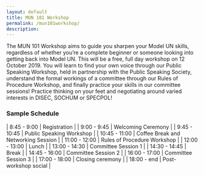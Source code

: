 ```yaml
---
layout: default
title: MUN 101 Workshop
permalink: /mun101workshop/
description:
---
```


<!--Click <a href="https://forms.gle/YqfroR7i3b1ie5t16">here</a> to sign up for the first ever MUN 101 Workshop on 12 October 2019!-->

The MUN 101 Workshop aims to guide you sharpen your Model UN skills, regardless of whether you’re a complete beginner or someone looking into getting back into Model UN. This will be a free, full day workshop on 12 October 2019. You will learn to find your own voice through our Public Speaking Workshop, held in partnership with the Public Speaking Society, understand the formal workings of a committee through our Rules of Procedure Workshop, and finally practice your skills in our committee sessions! Practice thinking on your feet and negotiating around varied interests in DISEC, SOCHUM or SPECPOL!

### Sample Schedule

| 8:45 - 9:00 | Registration |
| 9:00 - 9:45 | Welcoming Ceremony |
| 9:45 - 10:45 | Public Speaking Workshop |
| 10:45 - 11:00 | Coffee Break and Networking Session |
| 11:00 - 12:00 | Rules of Procedure Workshop |
| 12:00 - 13:00 | Lunch |
| 13:00 - 14:30 | Committee Session 1 |
| 14:30 - 14:45 | Break |
| 14:45 - 16:00 | Committee Session 2 |
| 16:00 - 17:00 | Committee Session 3 |
| 17:00 - 18:00 | Closing ceremony |
| 18:00 - end | Post-workshop social |
